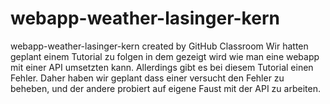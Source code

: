 # webapp-weather-lasinger-kern
webapp-weather-lasinger-kern created by GitHub Classroom
Wir hatten geplant einem Tutorial zu folgen in dem gezeigt wird wie man eine webapp mit einer API umsetzten kann.
Allerdings gibt es bei diesem Tutorial einen Fehler. Daher haben wir geplant dass einer versucht den Fehler zu beheben,
und der andere probiert auf eigene Faust mit der API zu arbeiten.
